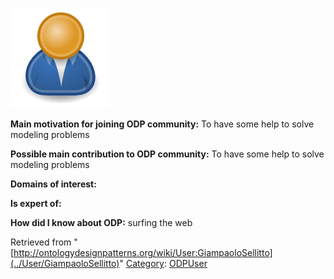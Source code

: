 [![Image:ODPUser.png](../images/a/a6/ODPUser.png)](../Image/ODPUser.png "Image:ODPUser.png")




  





__Main motivation for joining ODP community:__ To have some help to solve modeling problems


__Possible main contribution to ODP community:__ To have some help to solve modeling problems


__Domains of interest:__


  



__Is expert of:__


  

__How did I know about ODP:__ surfing the web






Retrieved from "[http://ontologydesignpatterns.org/wiki/User:GiampaoloSellitto](../User/GiampaoloSellitto)"
 [Category](http://ontologydesignpatterns.org/wiki/Special:Categories "Special:Categories"): [ODPUser](../Category/ODPUser "Category:ODPUser")